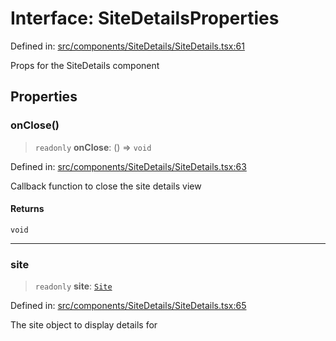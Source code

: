 # Interface: SiteDetailsProperties

Defined in: [src/components/SiteDetails/SiteDetails.tsx:61](https://github.com/Nick2bad4u/Uptime-Watcher/blob/dca5483e793478722cd3e6e125cafcec5fc771f0/src/components/SiteDetails/SiteDetails.tsx#L61)

Props for the SiteDetails component

## Properties

### onClose()

> `readonly` **onClose**: () => `void`

Defined in: [src/components/SiteDetails/SiteDetails.tsx:63](https://github.com/Nick2bad4u/Uptime-Watcher/blob/dca5483e793478722cd3e6e125cafcec5fc771f0/src/components/SiteDetails/SiteDetails.tsx#L63)

Callback function to close the site details view

#### Returns

`void`

***

### site

> `readonly` **site**: [`Site`](../../../../../shared/types/interfaces/Site.md)

Defined in: [src/components/SiteDetails/SiteDetails.tsx:65](https://github.com/Nick2bad4u/Uptime-Watcher/blob/dca5483e793478722cd3e6e125cafcec5fc771f0/src/components/SiteDetails/SiteDetails.tsx#L65)

The site object to display details for

